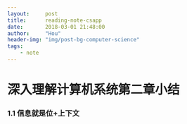 ```yaml
---
layout:     post
title:      reading-note-csapp
date:       2018-03-01 21:48:00
author:     "Hou"
header-img: "img/post-bg-computer-science"
tags:
    - note
---
```

深入理解计算机系统第二章小结
============


### 1.1 信息就是位+上下文

